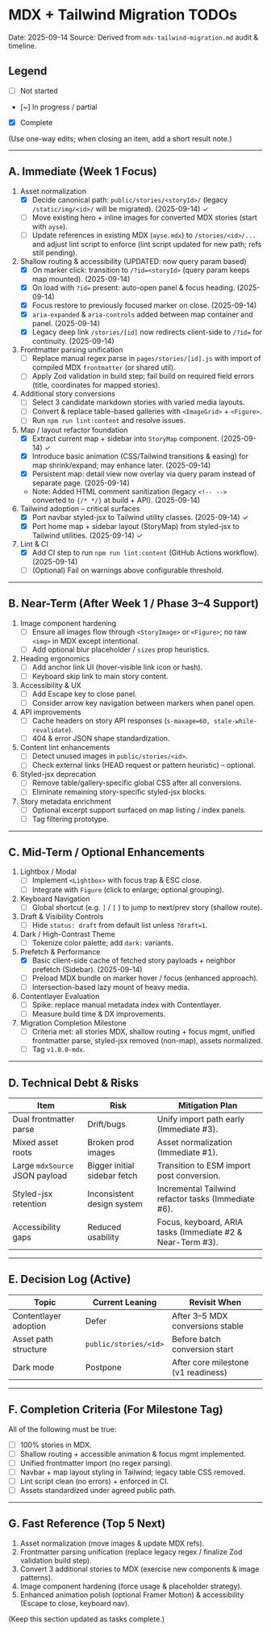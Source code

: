 # MDX + Tailwind Migration TODOs
Date: 2025-09-14
Source: Derived from `mdx-tailwind-migration.md` audit & timeline.

## Legend
- [ ] Not started
- [~] In progress / partial
- [x] Complete

(Use one-way edits; when closing an item, add a short result note.)

---
## A. Immediate (Week 1 Focus)
1. Asset normalization
   - [x] Decide canonical path: `public/stories/<storyId>/` (legacy `/static/img/<id>/` will be migrated). (2025-09-14) ✓
   - [ ] Move existing hero + inline images for converted MDX stories (start with `ayse`).
   - [ ] Update references in existing MDX (`ayse.mdx`) to `/stories/<id>/...` and adjust lint script to enforce (lint script updated for new path; refs still pending).
2. Shallow routing & accessibility (UPDATED: now query param based)
   - [x] On marker click: transition to `/?id=<storyId>` (query param keeps map mounted). (2025-09-14)
   - [x] On load with `?id=` present: auto-open panel & focus heading. (2025-09-14)
   - [x] Focus restore to previously focused marker on close. (2025-09-14)
   - [x] `aria-expanded` & `aria-controls` added between map container and panel. (2025-09-14)
   - [x] Legacy deep link `/stories/[id]` now redirects client-side to `/?id=` for continuity. (2025-09-14)
3. Frontmatter parsing unification
   - [ ] Replace manual regex parse in `pages/stories/[id].js` with import of compiled MDX `frontmatter` (or shared util).
   - [ ] Apply Zod validation in build step; fail build on required field errors (title, coordinates for mapped stories).
4. Additional story conversions
   - [ ] Select 3 candidate markdown stories with varied media layouts.
   - [ ] Convert & replace table-based galleries with `<ImageGrid>` + `<Figure>`.
   - [ ] Run `npm run lint:content` and resolve issues.
5. Map / layout refactor foundation
   - [x] Extract current map + sidebar into `StoryMap` component. (2025-09-14) ✓
   - [x] Introduce basic animation (CSS/Tailwind transitions & easing) for map shrink/expand; may enhance later. (2025-09-14)
   - [x] Persistent map: detail view now overlay via query param instead of separate page. (2025-09-14)
   - Note: Added HTML comment sanitization (legacy `<!-- -->` converted to `{/* */}` at build + API). (2025-09-14)
6. Tailwind adoption – critical surfaces
   - [x] Port navbar styled-jsx to Tailwind utility classes. (2025-09-14) ✓
   - [x] Port home map + sidebar layout (StoryMap) from styled-jsx to Tailwind utilities. (2025-09-14) ✓
7. Lint & CI
   - [x] Add CI step to run `npm run lint:content` (GitHub Actions workflow). (2025-09-14)
   - [ ] (Optional) Fail on warnings above configurable threshold.

---
## B. Near-Term (After Week 1 / Phase 3–4 Support)
1. Image component hardening
   - [ ] Ensure all images flow through `<StoryImage>` or `<Figure>`; no raw `<img>` in MDX except intentional.
   - [ ] Add optional blur placeholder / `sizes` prop heuristics.
2. Heading ergonomics
   - [ ] Add anchor link UI (hover-visible link icon or hash).
   - [ ] Keyboard skip link to main story content.
3. Accessibility & UX
   - [ ] Add Escape key to close panel.
   - [ ] Consider arrow key navigation between markers when panel open.
4. API improvements
   - [ ] Cache headers on story API responses (`s-maxage=60, stale-while-revalidate`).
   - [ ] 404 & error JSON shape standardization.
5. Content lint enhancements
   - [ ] Detect unused images in `public/stories/<id>`.
   - [ ] Check external links (HEAD request or pattern heuristic) – optional.
6. Styled-jsx deprecation
   - [ ] Remove table/gallery-specific global CSS after all conversions.
   - [ ] Eliminate remaining story-specific styled-jsx blocks.
7. Story metadata enrichment
   - [ ] Optional excerpt support surfaced on map listing / index panels.
   - [ ] Tag filtering prototype.

---
## C. Mid-Term / Optional Enhancements
1. Lightbox / Modal
   - [ ] Implement `<Lightbox>` with focus trap & ESC close.
   - [ ] Integrate with `Figure` (click to enlarge; optional grouping).
2. Keyboard Navigation
   - [ ] Global shortcut (e.g. `]` / `[` ) to jump to next/prev story (shallow route).
3. Draft & Visibility Controls
   - [ ] Hide `status: draft` from default list unless `?draft=1`.
4. Dark / High-Contrast Theme
   - [ ] Tokenize color palette; add `dark:` variants.
5. Prefetch & Performance
   - [x] Basic client-side cache of fetched story payloads + neighbor prefetch (Sidebar). (2025-09-14)
   - [ ] Preload MDX bundle on marker hover / focus (enhanced approach).
   - [ ] Intersection-based lazy mount of heavy media.
6. Contentlayer Evaluation
   - [ ] Spike: replace manual metadata index with Contentlayer.
   - [ ] Measure build time & DX improvements.
7. Migration Completion Milestone
   - [ ] Criteria met: all stories MDX, shallow routing + focus mgmt, unified frontmatter parse, styled-jsx removed (non-map), assets normalized.
   - [ ] Tag `v1.0.0-mdx`.

---
## D. Technical Debt & Risks
| Item | Risk | Mitigation Plan |
|------|------|-----------------|
| Dual frontmatter parse | Drift/bugs | Unify import path early (Immediate #3). |
| Mixed asset roots | Broken prod images | Asset normalization (Immediate #1). |
| Large `mdxSource` JSON payload | Bigger initial sidebar fetch | Transition to ESM import post conversion. |
| Styled-jsx retention | Inconsistent design system | Incremental Tailwind refactor tasks (Immediate #6). |
| Accessibility gaps | Reduced usability | Focus, keyboard, ARIA tasks (Immediate #2 & Near-Term #3). |

---
## E. Decision Log (Active)
| Topic | Current Leaning | Revisit When |
|-------|-----------------|--------------|
| Contentlayer adoption | Defer | After 3–5 MDX conversions stable |
| Asset path structure | `public/stories/<id>` | Before batch conversion start |
| Dark mode | Postpone | After core milestone (v1 readiness) |

---
## F. Completion Criteria (For Milestone Tag)
All of the following must be true:
- [ ] 100% stories in MDX.
- [ ] Shallow routing + accessible animation & focus mgmt implemented.
- [ ] Unified frontmatter import (no regex parsing).
- [ ] Navbar + map layout styling in Tailwind; legacy table CSS removed.
- [ ] Lint script clean (no errors) + enforced in CI.
- [ ] Assets standardized under agreed public path.

---
## G. Fast Reference (Top 5 Next)
1. Asset normalization (move images & update MDX refs).
2. Frontmatter parsing unification (replace legacy regex / finalize Zod validation build step).
3. Convert 3 additional stories to MDX (exercise new components & image patterns).
4. Image component hardening (force usage & placeholder strategy).
5. Enhanced animation polish (optional Framer Motion) & accessibility (Escape to close, keyboard nav).

(Keep this section updated as tasks complete.)
